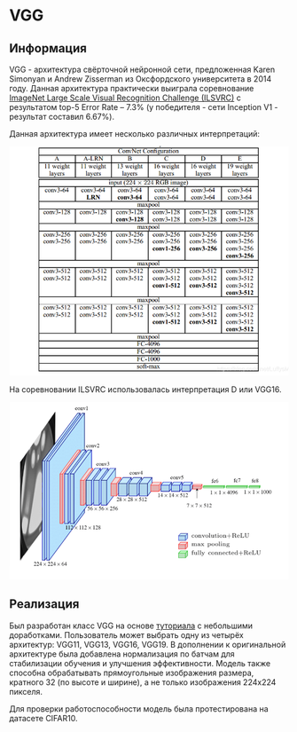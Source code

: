 # VGG
## Информация

VGG - архитектура свёрточной нейронной сети, предложенная Karen Simonyan и Andrew Zisserman из Оксфордского университета в 2014 году. Данная архитектура практически выиграла
соревнование [ImageNet Large Scale Visual Recognition Challenge (ILSVRC)](https://image-net.org/challenges/LSVRC/2014/index.php) с результатом top-5 Error Rate – 7.3% (у
победителя - сети Inception V1 - результат составил 6.67%).

Данная архитектура имеет несколько различных интерпретаций:
<p align="center">
  <img src="https://github.com/Mark-Sherman-SE/machine-learning-projects/blob/master/docs/images/VGG%20configurations.png">
</p>

На соревновании ILSVRC использовалась интерпретация D или VGG16.
<p align="center">
  <img src="https://github.com/Mark-Sherman-SE/machine-learning-projects/blob/master/docs/images/VGG16.png">
</p>

## Реализация

Был разработан класс VGG на основе [туториала](https://jaketae.github.io/study/pytorch-vgg/) с небольшими доработками. Пользователь может выбрать одну из четырёх архитектур: VGG11, VGG13, 
VGG16, VGG19. В дополнении к оригинальной архитектуре была добавлена нормализация по батчам для стабилизации обучения и улучшения эффективности. Модель также способна обрабатывать 
прямоугольные изображения размера, кратного 32 (по высоте и ширине), а не только изображения 224x224 пикселя.

Для проверки работоспособности модель была протестирована на датасете CIFAR10.
